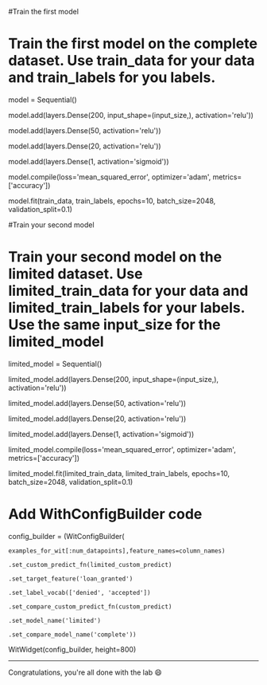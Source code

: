 #Train the first model
<h1>Train the first model on the complete dataset. Use train_data for your data and train_labels for you labels.</h1>

model = Sequential()

model.add(layers.Dense(200, input_shape=(input_size,), activation='relu'))

model.add(layers.Dense(50, activation='relu'))

model.add(layers.Dense(20, activation='relu'))

model.add(layers.Dense(1, activation='sigmoid'))

model.compile(loss='mean_squared_error', optimizer='adam', metrics=['accuracy'])

model.fit(train_data, train_labels, epochs=10, batch_size=2048, validation_split=0.1)
</p>

#Train your second model
<h1>Train your second model on the limited dataset. Use limited_train_data for your data and limited_train_labels for your labels. Use the same input_size for the limited_model</h1>

<p>
limited_model = Sequential()
    
limited_model.add(layers.Dense(200, input_shape=(input_size,), activation='relu'))
    
limited_model.add(layers.Dense(50, activation='relu'))
    
limited_model.add(layers.Dense(20, activation='relu'))
    
limited_model.add(layers.Dense(1, activation='sigmoid'))
    
limited_model.compile(loss='mean_squared_error', optimizer='adam', metrics=['accuracy'])
    
limited_model.fit(limited_train_data, limited_train_labels, epochs=10, batch_size=2048, validation_split=0.1)
</p>

<h1>Add WithConfigBuilder code</h1>

<p>
config_builder = (WitConfigBuilder(
    
    examples_for_wit[:num_datapoints],feature_names=column_names)
    
    .set_custom_predict_fn(limited_custom_predict)
    
    .set_target_feature('loan_granted')
    
    .set_label_vocab(['denied', 'accepted'])
    
    .set_compare_custom_predict_fn(custom_predict)
    
    .set_model_name('limited')
    
    .set_compare_model_name('complete'))
    
WitWidget(config_builder, height=800)
</p>

-----
Congratulations, you're all done with the lab 😄

